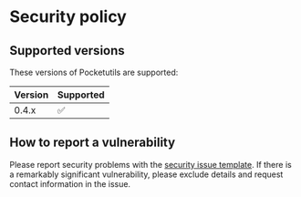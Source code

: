 # Security policy

## Supported versions

These versions of Pocketutils are supported:

| Version | Supported          |
| ------- | ------------------ |
| 0.4.x   | :white_check_mark: |


## How to report a vulnerability

Please report security problems with the
[security issue template](https://github.com/dmyersturnbull/pocketutils/issues/new?labels=kind%3A+security+%F0%9F%94%92&template=security.md).
If there is a remarkably significant vulnerability, please exclude details and request contact information in the issue.

